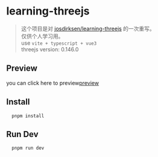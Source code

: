 # learning-threejs
> 这个项目是对 [josdirksen/learning-threejs](https://github.com/josdirksen/learning-threejs) 的一次重写。  
> 仅供个人学习用。  
> use `vite + typescript + vue3`  
> threejs version: 0.146.0 
>
## Preview
you can click here to preview<a href="https://yufengjie97.github.io/learning-threejs/#/" target="_blank">preview</a>
## Install  
      pnpm install
## Run Dev
      pnpm run dev
